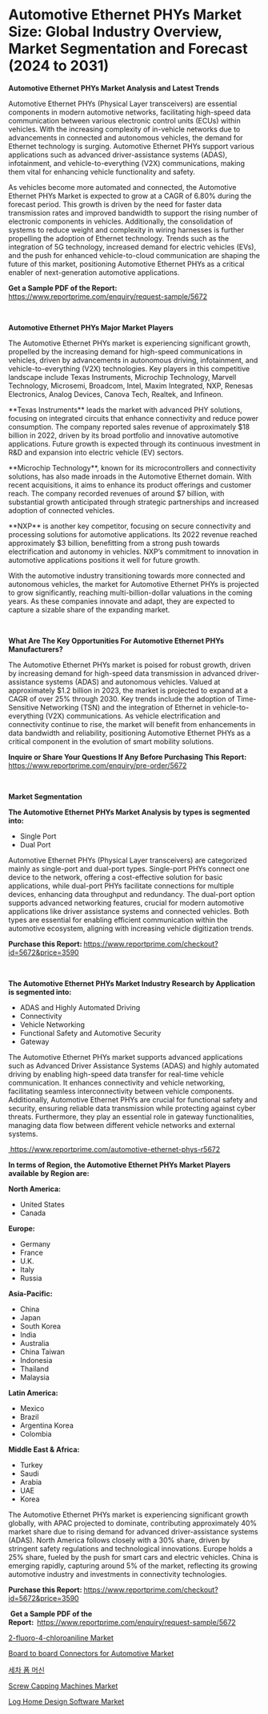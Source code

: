 <p><h1>Automotive Ethernet PHYs Market Size: Global Industry Overview, Market Segmentation and Forecast (2024 to 2031)</h1></p><p><strong>Automotive Ethernet PHYs Market Analysis and Latest Trends</strong></p>
<p><p>Automotive Ethernet PHYs (Physical Layer transceivers) are essential components in modern automotive networks, facilitating high-speed data communication between various electronic control units (ECUs) within vehicles. With the increasing complexity of in-vehicle networks due to advancements in connected and autonomous vehicles, the demand for Ethernet technology is surging. Automotive Ethernet PHYs support various applications such as advanced driver-assistance systems (ADAS), infotainment, and vehicle-to-everything (V2X) communications, making them vital for enhancing vehicle functionality and safety.</p><p>As vehicles become more automated and connected, the Automotive Ethernet PHYs Market is expected to grow at a CAGR of 6.80% during the forecast period. This growth is driven by the need for faster data transmission rates and improved bandwidth to support the rising number of electronic components in vehicles. Additionally, the consolidation of systems to reduce weight and complexity in wiring harnesses is further propelling the adoption of Ethernet technology. Trends such as the integration of 5G technology, increased demand for electric vehicles (EVs), and the push for enhanced vehicle-to-cloud communication are shaping the future of this market, positioning Automotive Ethernet PHYs as a critical enabler of next-generation automotive applications.</p></p>
<p><strong>Get a Sample PDF of the Report:&nbsp;</strong> <a href="https://www.reportprime.com/enquiry/request-sample/5672">https://www.reportprime.com/enquiry/request-sample/5672</a></p>
<p>&nbsp;</p>
<p><strong>Automotive Ethernet PHYs Major Market Players</strong></p>
<p><p>The Automotive Ethernet PHYs market is experiencing significant growth, propelled by the increasing demand for high-speed communications in vehicles, driven by advancements in autonomous driving, infotainment, and vehicle-to-everything (V2X) technologies. Key players in this competitive landscape include Texas Instruments, Microchip Technology, Marvell Technology, Microsemi, Broadcom, Intel, Maxim Integrated, NXP, Renesas Electronics, Analog Devices, Canova Tech, Realtek, and Infineon.</p><p>**Texas Instruments** leads the market with advanced PHY solutions, focusing on integrated circuits that enhance connectivity and reduce power consumption. The company reported sales revenue of approximately $18 billion in 2022, driven by its broad portfolio and innovative automotive applications. Future growth is expected through its continuous investment in R&D and expansion into electric vehicle (EV) sectors.</p><p>**Microchip Technology**, known for its microcontrollers and connectivity solutions, has also made inroads in the Automotive Ethernet domain. With recent acquisitions, it aims to enhance its product offerings and customer reach. The company recorded revenues of around $7 billion, with substantial growth anticipated through strategic partnerships and increased adoption of connected vehicles.</p><p>**NXP** is another key competitor, focusing on secure connectivity and processing solutions for automotive applications. Its 2022 revenue reached approximately $3 billion, benefitting from a strong push towards electrification and autonomy in vehicles. NXP’s commitment to innovation in automotive applications positions it well for future growth.</p><p>With the automotive industry transitioning towards more connected and autonomous vehicles, the market for Automotive Ethernet PHYs is projected to grow significantly, reaching multi-billion-dollar valuations in the coming years. As these companies innovate and adapt, they are expected to capture a sizable share of the expanding market.</p></p>
<p>&nbsp;</p>
<p><strong>What Are The Key Opportunities For Automotive Ethernet PHYs Manufacturers?</strong></p>
<p><p>The Automotive Ethernet PHYs market is poised for robust growth, driven by increasing demand for high-speed data transmission in advanced driver-assistance systems (ADAS) and autonomous vehicles. Valued at approximately $1.2 billion in 2023, the market is projected to expand at a CAGR of over 25% through 2030. Key trends include the adoption of Time-Sensitive Networking (TSN) and the integration of Ethernet in vehicle-to-everything (V2X) communications. As vehicle electrification and connectivity continue to rise, the market will benefit from enhancements in data bandwidth and reliability, positioning Automotive Ethernet PHYs as a critical component in the evolution of smart mobility solutions.</p></p>
<p><strong>Inquire or Share Your Questions If Any Before Purchasing This Report:</strong> <a href="https://www.reportprime.com/enquiry/pre-order/5672">https://www.reportprime.com/enquiry/pre-order/5672</a></p>
<p>&nbsp;</p>
<p><strong>Market Segmentation</strong></p>
<p><strong>The Automotive Ethernet PHYs Market Analysis by types is segmented into:</strong></p>
<p><ul><li>Single Port</li><li>Dual Port</li></ul></p>
<p><p>Automotive Ethernet PHYs (Physical Layer transceivers) are categorized mainly as single-port and dual-port types. Single-port PHYs connect one device to the network, offering a cost-effective solution for basic applications, while dual-port PHYs facilitate connections for multiple devices, enhancing data throughput and redundancy. The dual-port option supports advanced networking features, crucial for modern automotive applications like driver assistance systems and connected vehicles. Both types are essential for enabling efficient communication within the automotive ecosystem, aligning with increasing vehicle digitization trends.</p></p>
<p><strong>Purchase this Report:&nbsp;</strong><a href="https://www.reportprime.com/checkout?id=5672&price=3590">https://www.reportprime.com/checkout?id=5672&price=3590</a></p>
<p>&nbsp;</p>
<p><strong>The Automotive Ethernet PHYs Market Industry Research by Application is segmented into:</strong></p>
<p><ul><li>ADAS and Highly Automated Driving</li><li>Connectivity</li><li>Vehicle Networking</li><li>Functional Safety and Automotive Security</li><li>Gateway</li></ul></p>
<p><p>The Automotive Ethernet PHYs market supports advanced applications such as Advanced Driver Assistance Systems (ADAS) and highly automated driving by enabling high-speed data transfer for real-time vehicle communication. It enhances connectivity and vehicle networking, facilitating seamless interconnectivity between vehicle components. Additionally, Automotive Ethernet PHYs are crucial for functional safety and security, ensuring reliable data transmission while protecting against cyber threats. Furthermore, they play an essential role in gateway functionalities, managing data flow between different vehicle networks and external systems.</p></p>
<p><a href="https://www.reportprime.com/automotive-ethernet-phys-r5672">&nbsp;https://www.reportprime.com/automotive-ethernet-phys-r5672</a></p>
<p><strong>In terms of Region, the Automotive Ethernet PHYs Market Players available by Region are:</strong></p>
<p>
    <p> <strong> North America: </strong>
        <ul>
            <li>United States</li>
            <li>Canada</li>
        </ul>
        </p> 
    <p> <strong> Europe: </strong>
        <ul>
            <li>Germany</li>
            <li>France</li>
            <li>U.K.</li>
            <li>Italy</li>
            <li>Russia</li>
        </ul>
        </p> 
    <p> <strong> Asia-Pacific: </strong>
        <ul>
            <li>China</li>
            <li>Japan</li>
            <li>South Korea</li>
            <li>India</li>
            <li>Australia</li>
            <li>China Taiwan</li>
            <li>Indonesia</li>
            <li>Thailand</li>
            <li>Malaysia</li>
        </ul>
        </p> 
    <p> <strong> Latin America: </strong>
        <ul>
            <li>Mexico</li>
            <li>Brazil</li>
            <li>Argentina Korea</li>
            <li>Colombia</li>
        </ul>
        </p> 
    <p> <strong> Middle East & Africa: </strong>
        <ul>
            <li>Turkey</li>
            <li>Saudi</li>
            <li>Arabia</li>
            <li>UAE</li>
            <li>Korea</li>
        </ul>
    </p>
    </p>
<p><p>The Automotive Ethernet PHYs market is experiencing significant growth globally, with APAC projected to dominate, contributing approximately 40% market share due to rising demand for advanced driver-assistance systems (ADAS). North America follows closely with a 30% share, driven by stringent safety regulations and technological innovations. Europe holds a 25% share, fueled by the push for smart cars and electric vehicles. China is emerging rapidly, capturing around 5% of the market, reflecting its growing automotive industry and investments in connectivity technologies.</p></p>
<p><strong>Purchase this Report: </strong><a href="https://www.reportprime.com/checkout?id=5672&price=3590">https://www.reportprime.com/checkout?id=5672&price=3590</a></p>
<p>&nbsp;<strong>Get a Sample PDF of the Report:&nbsp;&nbsp;</strong><a href="https://www.reportprime.com/enquiry/request-sample/5672">https://www.reportprime.com/enquiry/request-sample/5672</a></p>
<p><strong></strong></p>
<p><p><a href="https://issuu.com/reportprime-2/docs/2-fluoro-4-chloroaniline-market-siz_dd70807e70b630">2-fluoro-4-chloroaniline Market</a></p><p><a href="https://github.com/PeterParrish5/Market-Research-Report-List-6/blob/main/board-to-board-connectors-for-automotive-market.md">Board to board Connectors for Automotive Market</a></p><p><a href="https://medium.com/@rekhakhatun65/%EC%99%9C-%EC%9E%90%EB%8F%99%EC%B0%A8-%EC%84%B8%EC%B2%99-%ED%8F%BC-%EA%B8%B0%EA%B3%84%EC%97%90-%ED%88%AC%EC%9E%90%ED%95%B4%EC%95%BC-%ED%95%A0%EA%B9%8C%EC%9A%94-%EC%8B%9C%EC%9E%A5-%ED%8A%B8%EB%A0%8C%EB%93%9C-%EC%A3%BC%EC%9A%94-%EC%8B%9C%EC%9E%A5-%EC%A0%9C%ED%92%88-%EB%B0%8F-%EC%A7%80%EC%97%AD-%EC%84%B1%EC%9E%A5-2024-2031-%EC%97%90-%EB%8C%80%ED%95%B4-%EC%95%8C%EC%95%84%EB%B3%B4%EC%84%B8%EC%9A%94-1d4d606c1193">세차 폼 머신</a></p><p><a href="https://medium.com/@warren.edmunds45645/emerging-opportunities-and-challenges-in-the-global-screw-capping-machines-market-2024-2031-4c0109179623">Screw Capping Machines Market</a></p><p><a href="https://www.linkedin.com/pulse/log-home-design-software-market-size-share-analysis-growth-sis4f?trackingId=cq7fD0pNSxiEtAQbSYyojw%3D%3D">Log Home Design Software Market</a></p></p>